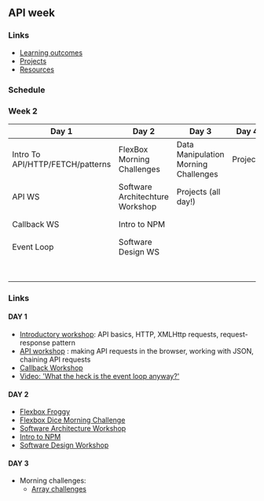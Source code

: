 ## API week

### Links

* [Learning outcomes](/coursebook/week-2/learning-outcomes.md)
* [Projects](/coursebook/week-2/project.md)
* [Resources](/coursebook/week-2/resources.md)

### Schedule
### Week 2
Day 1|Day 2|Day 3|Day 4| Day 5 
---|---|---|---|---
 Intro To API/HTTP/FETCH/patterns| FlexBox Morning Challenges | Data Manipulation Morning Challenges| Projects|  Code review
 API WS | Software Architechture Workshop|Projects (all day!)|| Respond to issues
Callback WS| Intro to NPM|||Presentation planning
 Event Loop| Software Design WS||| Presentations 
||||| Stop Go Continues!

### Links 

#### DAY 1

- [Introductory workshop](https://github.com/shiryz/api-workshop): API basics, HTTP, XMLHttp requests, request-response pattern
- [API workshop](https://github.com/m4v15/ws-github-api) : making API requests in the browser, working with JSON, chaining API requests
- [Callback Workshop](https://github.com/shiryz/call-it-back)
- [Video: 'What the heck is the event loop anyway?'](https://www.youtube.com/watch?v=8aGhZQkoFbQ&t=5s)


#### DAY 2

- [Flexbox Froggy](http://flexboxfroggy.com/)
- [Flexbox Dice Morning Challenge](https://github.com/smarthutza/flexbox-workshop)
- [Software Architecture Workshop](https://github.com/foundersandcoders/Workshop-Software-Architecture-Design)
- [Intro to NPM](https://github.com/facn6/npm-introduction)
- [Software Design Workshop](https://github.com/foundersandcoders/ws-software-design-js)


#### DAY 3

- Morning challenges:
  - [Array challenges](https://github.com/foundersandcoders/mc-objects-and-arrays)

